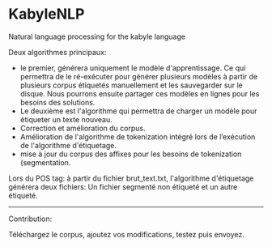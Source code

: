 # KabyleNLP
Natural language processing for the kabyle language

Deux algorithmes principaux: 
- le premier, générera uniquement le modèle d'apprentissage. Ce qui permettra de le ré-exécuter pour générer plusieurs modèles à partir de plusieurs corpus étiquetés manuellement et les sauvegarder sur le disque. Nous pourrons ensuite partager ces modèles en lignes pour les besoins des solutions. 
- Le deuxième est l'algorithme qui permettra de charger un modèle pour étiqueter un texte nouveau.
- Correction et amélioration du corpus.
- Amélioration de l'algorithme de tokenization intégré lors de l’exécution de l'algorithme d'étiquetage.
- mise à jour du corpus des affixes pour les besoins de tokenization (segmentation.

Lors du POS tag: à partir du fichier brut_text.txt, l'algorithme d'étiquetage générera deux fichiers: Un fichier segmenté non étiqueté et un autre étiqueté.
_________________

Contribution:

Téléchargez le corpus, ajoutez vos modifications, testez puis envoyez.
